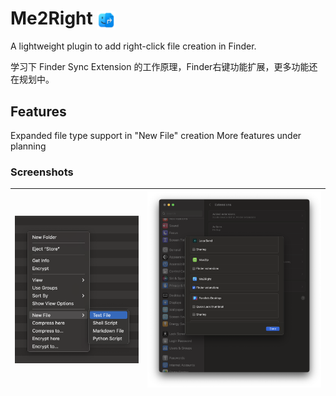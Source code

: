 # Me2Right <img src="./Me2Right/Assets.xcassets/AppIcon.appiconset/icon.png" width="30" style="vertical-align: middle;" />

A lightweight plugin to add right-click file creation in Finder.

学习下 Finder Sync Extension 的工作原理，Finder右键功能扩展，更多功能还在规划中。

## Features
Expanded file type support in "New File" creation
More features under planning


### Screenshots

| <img src="./Docs/Screenshot.png" width="250" /> | <img src="./Docs/Screenshot1.png" width="350" /> |
|-------------------------------------------------|--------------------------------------------------|
